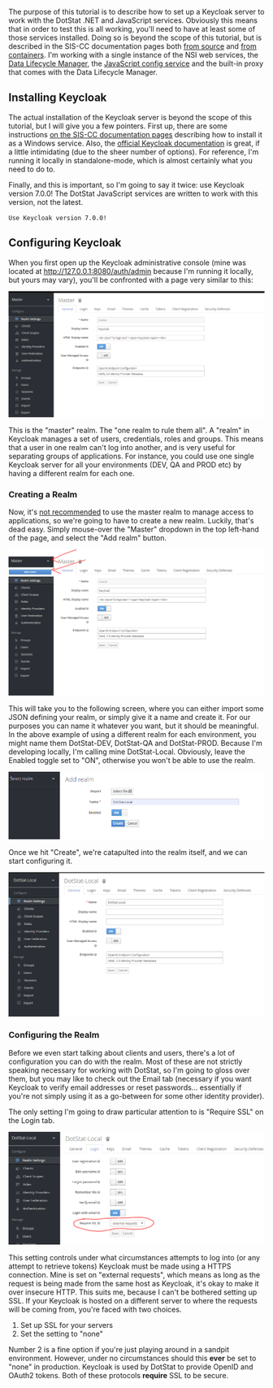 The purpose of this tutorial is to describe how to set up a Keycloak server to work with the DotStat .NET and JavaScript services. Obviously this means that in order to test this is all working, you'll need to have at least some of those services installed. Doing so is beyond the scope of this tutorial, but is described in the SIS-CC documentation pages both [from source](https://sis-cc.gitlab.io/dotstatsuite-documentation/install-source-code/) and [from containers](https://sis-cc.gitlab.io/dotstatsuite-documentation/install-docker/). I'm working with a single instance of the NSI web services, the [Data Lifecycle Manager](https://gitlab.com/sis-cc/.stat-suite/dotstatsuite-data-lifecycle-manager), the [JavaScript config service](https://gitlab.com/sis-cc/.stat-suite/dotstatsuite-config) and the built-in proxy that comes with the Data Lifecycle Manager.

## Installing Keycloak

The actual installation of the Keycloak server is beyond the scope of this tutorial, but I will give you a few pointers. First up, there are some instructions [on the SIS-CC documentation pages](https://sis-cc.gitlab.io/dotstatsuite-documentation/install-source-code/monotenant-install-js-as-windows-services/#keycloak) describing how to install it as a Windows service. Also, the [official Keycloak documentation](https://www.keycloak.org/docs/7.0/server_installation/#_standalone-mode) is great, if a little intimidating (due to the sheer number of options). For reference, I'm running it locally in standalone-mode, which is almost certainly what you need to do to.

Finally, and this is important, so I'm going to say it twice: use Keycloak version 7.0.0! The DotStat JavaScript services are written to work with this version, not the latest.

```
Use Keycloak version 7.0.0!
```

## Configuring Keycloak

When you first open up the Keycloak administrative console (mine was located at http://127.0.0.1:8080/auth/admin because I'm running it locally, but yours may vary), you'll be confronted with a page very similar to this:

![KeycloakFirstLogin](img/KeycloakFirstLogin.PNG "The Master Realm")

This is the "master" realm. The "one realm to rule them all". A "realm" in Keycloak manages a set of users, credentials, roles and groups. This means that a user in one realm can't log into another, and is very useful for separating groups of applications. For instance, you could use one single Keycloak server for all your environments (DEV, QA and PROD etc) by having a different realm for each one.

### Creating a Realm

Now, it's [not recommended](https://www.keycloak.org/docs/latest/server_admin/#the-master-realm) to use the master realm to manage access to applications, so we're going to have to create a new realm. Luckily, that's dead easy. Simply mouse-over the "Master" dropdown in the top left-hand of the page, and select the "Add realm" button.

![AddRealmButton](img/AddRealmButton.PNG "The Add Realm button")

This will take you to the following screen, where you can either import some JSON defining your realm, or simply give it a name and create it. For our purposes you can name it whatever you want, but it should be meaningful. In the above example of using a different realm for each environment, you might name them DotStat-DEV, DotStat-QA and DotStat-PROD. Because I'm developing locally, I'm calling mine DotStat-Local. Obviously, leave the Enabled toggle set to "ON", otherwise you won't be able to use the realm.

![AddRealmForm](img/DotStatLocal.PNG "The Add Realm form")

Once we hit "Create", we're catapulted into the realm itself, and we can start configuring it.

![DotStatLocalRealm](img/DotStatLocalRealm.PNG "The New Realm")

### Configuring the Realm

Before we even start talking about clients and users, there's a lot of configuration you can do with the realm. Most of these are not strictly speaking necessary for working with DotStat, so I'm going to gloss over them, but you may like to check out the Email tab (necessary if you want Keycloak to verify email addresses or reset passwords... essentially if you're not simply using it as a go-between for some other identity provider).

The only setting I'm going to draw particular attention to is "Require SSL" on the Login tab.

![RequireSSL](img/RequireSSLSetting.PNG "The Require SSL Setting")

This setting controls under what circumstances attempts to log into (or any attempt to retrieve tokens) Keycloak must be made using a HTTPS connection. Mine is set on "external requests", which means as long as the request is being made from the same host as Keycloak, it's okay to make it over insecure HTTP. This suits me, because I can't be bothered setting up SSL. If your Keycloak is hosted on a different server to where the requests will be coming from, you're faced with two choices.

1. Set up SSL for your servers
2. Set the setting to "none"

Number 2 is a fine option if you're just playing around in a sandpit environment. However, under no circumstances should this **ever** be set to "none" in production. Keycloak is used by DotStat to provide OpenID and OAuth2 tokens. Both of these protocols **require** SSL to be secure.